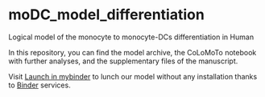 # moDC_model_differentiation
Logical model of the monocyte to monocyte-DCs differentiation in Human

In this repository, you can find the model archive, the CoLoMoTo notebook
with further analyses, and the supplementary files of the manuscript.

Visit [Launch in mybinder](https://mybinder.org/v2/gh/karenunez/moDC_model_differentiation) to lunch our model without any installation thanks to [Binder](https://mybinder.org/) services.

